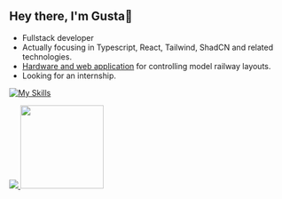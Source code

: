 ## Hey there, I'm Gusta👋

-  Fullstack developer
-  Actually focusing in Typescript, React, Tailwind, ShadCN and related technologies.
-  [Hardware and web application](https://github.com/gustacamara/py-ui) for controlling model railway layouts.
-  Looking for an internship.

[![My Skills](https://skillicons.dev/icons?i=js,html,ts,css,react,mysql,c,java,figma)](https://skillicons.dev)

<div>
  <a href="https://github.com/gustacamara">
  <img loading="lazy" src="https://github-readme-stats.vercel.app/api?username=gustacamara&hide=stars,issues&theme=dark&show_icons=true"/>
  <img loading="lazy" height="150em" src="https://github-readme-stats.vercel.app/api/top-langs/?username=gustacamara&theme=dark&layout=compact"/>
</div>
